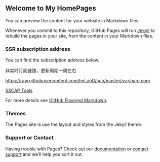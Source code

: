 ## Welcome to My HomePages

You can preview the content for your website in Markdown files.

Whenever you commit to this repository, GitHub Pages will run [Jekyll](https://jekyllrb.com/) to rebuild the pages in your site, from the content in your Markdown files.

### SSR subscription address

You can find the subscription address below.

非实时订阅链接，更新周期一周左右

https://raw.githubusercontent.com/ImLaoD/sub/master/ssrshare.com

[SSCAP Tools](https://www.ssrtool.com/tool/free_ssr)

For more details see [GitHub Flavored Markdown](https://guides.github.com/features/mastering-markdown/).

### Themes

The Pages site is use the layout and styles from the Jekyll theme.

### Support or Contact

Having trouble with Pages? Check out our [documentation](https://help.github.com/categories/github-pages-basics/) or [contact support](https://github.com/contact) and we’ll help you sort it out.
